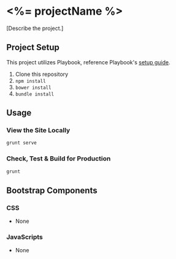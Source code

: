 # <%= projectName %>

[Describe the project.]

## Project Setup
This project utilizes Playbook, reference Playbook's [setup guide](https://github.com/centresource/generator-playbook#get-started).

1. Clone this repository
2. `npm install`
3. `bower install`
4. `bundle install`

## Usage

### View the Site Locally
````bash
grunt serve
````

### Check, Test & Build for Production
````bash
grunt
````

## Bootstrap Components

### CSS
- None

### JavaScripts
- None
